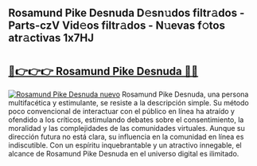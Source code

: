 ## Rosamund Pike Desnuda D𝚎sn𝚞dos filtr𝚊dos - Parts-czV Vid𝚎os filtr𝚊dos - N𝚞evas f𝚘tos atr𝚊ctivas 1x7HJ

# <h2><a href="http://mbdv7q.tromn.icu/?c=Rosamund+Pike+Desnuda">🔗👉👉👉 Rosamund Pike Desnuda 🔗🔗</a></h2>

[![Rosamund Pike Desnuda nuevo](https://i.imgur.com/pEAQMta.gif)](http://mbdv7q.tromn.icu/?c=Rosamund+Pike+Desnuda)
Rosamund Pike Desnuda, una persona multifacética y estimulante, se resiste a la descripción simple. Su método poco convencional de interactuar con el público en línea ha atraído y ofendido a los críticos, estimulando debates sobre el consentimiento, la moralidad y las complejidades de las comunidades virtuales. Aunque su dirección futura no está clara, su influencia en la comunidad en línea es indiscutible. Con un espíritu inquebrantable y un atractivo innegable, el alcance de Rosamund Pike Desnuda en el universo digital es ilimitado.
